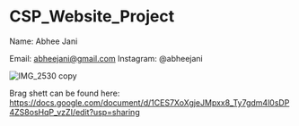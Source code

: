 # CSP_Website_Project
Name: Abhee Jani

Email: abheejani@gmail.com
Instagram: @abheejani

![IMG_2530 copy](https://user-images.githubusercontent.com/60833688/84192763-771e0c00-aa68-11ea-868f-6790e469ce62.jpeg)

Brag shett can be found here: https://docs.google.com/document/d/1CES7XoXgjeJMpxx8_Ty7gdm4l0sDP4ZS8osHqP_vzZI/edit?usp=sharing 
